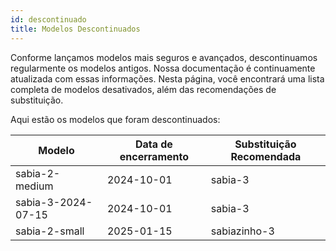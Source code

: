 ```yaml
---
id: descontinuado
title: Modelos Descontinuados
---
```


Conforme lançamos modelos mais seguros e avançados, descontinuamos regularmente os modelos antigos. Nossa documentação é continuamente atualizada com essas informações. Nesta página, você encontrará uma lista completa de modelos desativados, além das recomendações de substituição.

Aqui estão os modelos que foram descontinuados:


| Modelo | Data de encerramento | Substituição Recomendada |
|-------|--------|-------|
| sabia-2-medium | 2024-10-01 | sabia-3 |
| sabia-3-2024-07-15 | 2024-10-01 |sabia-3 |
| sabia-2-small| 2025-01-15 |sabiazinho-3 |
